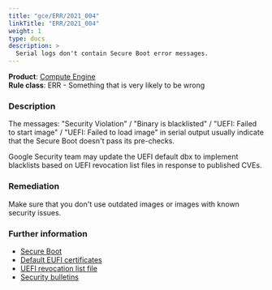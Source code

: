 ```yaml
---
title: "gce/ERR/2021_004"
linkTitle: "ERR/2021_004"
weight: 1
type: docs
description: >
  Serial logs don't contain Secure Boot error messages.
---
```


**Product**: [Compute Engine](https://cloud.google.com/compute)\
**Rule class**: ERR - Something that is very likely to be wrong

### Description

The messages: "Security Violation" / "Binary is blacklisted" /
"UEFI: Failed to start image" / "UEFI: Failed to load image"
in serial output usually indicate that the Secure Boot doesn't pass its
pre-checks.

Google Security team may update the UEFI default dbx to implement blacklists
based on UEFI revocation list files in response to published CVEs.

### Remediation

Make sure that you don't use outdated images or images with known security issues.

### Further information

- [Secure Boot](https://cloud.google.com/compute/shielded-vm/docs/shielded-vm#secure-boot)
- [Default EUFI certificates](https://cloud.google.com/compute/shielded-vm/docs/creating-shielded-images#default_certificates)
- [UEFI revocation list file](https://www.uefi.org/revocationlistfile)
- [Security bulletins](https://cloud.google.com/compute/docs/security-bulletins)
